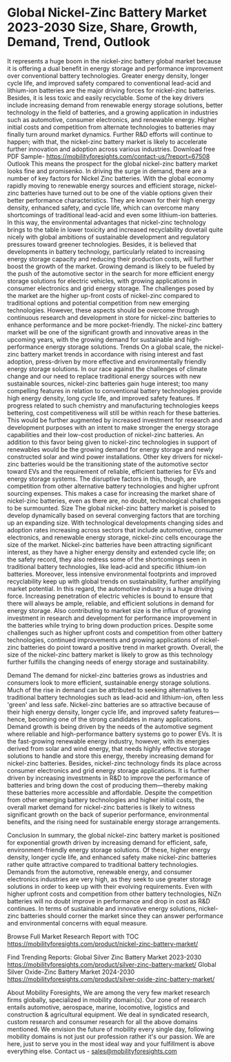 # Global Nickel-Zinc Battery Market 2023-2030 Size, Share, Growth, Demand, Trend, Outlook
It represents a huge boom in the nickel-zinc battery global market because it is offering a dual benefit in energy storage and performance improvement over conventional battery technologies. Greater energy density, longer cycle life, and improved safety compared to conventional lead-acid and lithium-ion batteries are the major driving forces for nickel-zinc batteries. Besides, it is less toxic and easily recyclable. Some of the key drivers include increasing demand from renewable energy storage solutions, better technology in the field of batteries, and a growing application in industries such as automotive, consumer electronics, and renewable energy. Higher initial costs and competition from alternate technologies to batteries may finally turn around market dynamics. Further R&D efforts will continue to happen; with that, the nickel-zinc battery market is likely to accelerate further innovation and adoption across various industries.
Download free PDF Sample- https://mobilityforesights.com/contact-us/?report=67508
Outlook
This means the prospect for the global nickel-zinc battery market looks fine and promisenko. In driving the surge in demand, there are a number of key factors for Nickel Zinc batteries. With the global economy rapidly moving to renewable energy sources and efficient storage, nickel-zinc batteries have turned out to be one of the viable options given their better performance characteristics. They are known for their high energy density, enhanced safety, and cycle life, which can overcome many shortcomings of traditional lead-acid and even some lithium-ion batteries. In this way, the environmental advantages that nickel-zinc technology brings to the table in lower toxicity and increased recyclability dovetail quite nicely with global ambitions of sustainable development and regulatory pressures toward greener technologies. Besides, it is believed that developments in battery technology, particularly related to increasing energy storage capacity and reducing their production costs, will further boost the growth of the market. Growing demand is likely to be fueled by the push of the automotive sector in the search for more efficient energy storage solutions for electric vehicles, with growing applications in consumer electronics and grid energy storage. The challenges posed by the market are the higher up-front costs of nickel-zinc compared to traditional options and potential competition from new emerging technologies. However, these aspects should be overcome through continuous research and development in store for nickel-zinc batteries to enhance performance and be more pocket-friendly. The nickel-zinc battery market will be one of the significant growth and innovative areas in the upcoming years, with the growing demand for sustainable and high-performance energy storage solutions.
Trends
On a global scale, the nickel-zinc battery market trends in accordance with rising interest and fast adoption, press-driven by more effective and environmentally friendly energy storage solutions. In our race against the challenges of climate change and our need to replace traditional energy sources with new sustainable sources, nickel-zinc batteries gain huge interest; too many compelling features in relation to conventional battery technologies provide high energy density, long cycle life, and improved safety features. If progress related to such chemistry and manufacturing technologies keeps bettering, cost competitiveness will still be within reach for these batteries. This would be further augmented by increased investment for research and development purposes with an intent to make stronger the energy storage capabilities and their low-cost production of nickel-zinc batteries. An addition to this favor being given to nickel-zinc technologies in support of renewables would be the growing demand for energy storage and newly constructed solar and wind power installations. Other key drivers for nickel-zinc batteries would be the transitioning state of the automotive sector toward EVs and the requirement of reliable, efficient batteries for EVs and energy storage systems. The disruptive factors in this, though, are competition from other alternative battery technologies and higher upfront sourcing expenses. This makes a case for increasing the market share of nickel-zinc batteries, even as there are, no doubt, technological challenges to be surmounted.
Size
The global nickel-zinc battery market is poised to develop dynamically based on several converging factors that are torching up an expanding size. With technological developments changing sides and adoption rates increasing across sectors that include automotive, consumer electronics, and renewable energy storage, nickel-zinc cells encourage the size of the market. Nickel-zinc batteries have been attracting significant interest, as they have a higher energy density and extended cycle life; on the safety record, they also redress some of the shortcomings seen in traditional battery technologies, like lead-acid and specific lithium-ion batteries. Moreover, less intensive environmental footprints and improved recyclability keep up with global trends on sustainability, further amplifying market potential. In this regard, the automotive industry is a huge driving force. Increasing penetration of electric vehicles is bound to ensure that there will always be ample, reliable, and efficient solutions in demand for energy storage. Also contributing to market size is the influx of growing investment in research and development for performance improvement in the batteries while trying to bring down production prices. Despite some challenges such as higher upfront costs and competition from other battery technologies, continued improvements and growing applications of nickel-zinc batteries do point toward a positive trend in market growth. Overall, the size of the nickel-zinc battery market is likely to grow as this technology further fulfills the changing needs of energy storage and sustainability.

Demand 
The demand for nickel-zinc batteries grows as industries and consumers look to more efficient, sustainable energy storage solutions. Much of the rise in demand can be attributed to seeking alternatives to traditional battery technologies such as lead-acid and lithium-ion, often less 'green' and less safe. Nickel-zinc batteries are so attractive because of their high energy density, longer cycle life, and improved safety features—hence, becoming one of the strong candidates in many applications. Demand growth is being driven by the needs of the automotive segment where reliable and high-performance battery systems go to power EVs. It is the fast-growing renewable energy industry, however, with its energies derived from solar and wind energy, that needs highly effective storage solutions to handle and store this energy, thereby increasing demand for nickel-zinc batteries. Besides, nickel-zinc technology finds its place across consumer electronics and grid energy storage applications. It is further driven by increasing investments in R&D to improve the performance of batteries and bring down the cost of producing them—thereby making these batteries more accessible and affordable. Despite the competition from other emerging battery technologies and higher initial costs, the overall market demand for nickel-zinc batteries is likely to witness significant growth on the back of superior performance, environmental benefits, and the rising need for sustainable energy storage arrangements.

Conclusion
In summary, the global nickel-zinc battery market is positioned for exponential growth driven by increasing demand for efficient, safe, environment-friendly energy storage solutions. Of these, higher energy density, longer cycle life, and enhanced safety make nickel-zinc batteries rather quite attractive compared to traditional battery technologies. Demands from the automotive, renewable energy, and consumer electronics industries are very high, as they seek to use greater storage solutions in order to keep up with their evolving requirements. Even with higher upfront costs and competition from other battery technologies, NiZn batteries will no doubt improve in performance and drop in cost as R&D continues. In terms of sustainable and innovative energy solutions, nickel-zinc batteries should corner the market since they can answer performance and environmental concerns with equal measure.

Browse Full Market Research Report with TOC  https://mobilityforesights.com/product/nickel-zinc-battery-market/

Find Trending Reports:
Global Silver Zinc Battery Market 2023-2030
https://mobilityforesights.com/product/silver-zinc-battery-market/
Global Silver Oxide-Zinc Battery Market 2024-2030
https://mobilityforesights.com/product/silver-oxide-zinc-battery-market/

About Mobility Foresights,
We are among the very few market research firms globally, specialized in mobility domain(s). Our zone of research entails automotive, aerospace, marine, locomotive, logistics and construction & agricultural equipment. We deal in syndicated research, custom research and consumer research for all the above domains mentioned.
We envision the future of mobility every single day, following mobility domains is not just our profession rather it's our passion. We are here, just to serve you in the most ideal way and your fulfillment is above everything else. Contact us -  sales@mobilityforesights.com 

